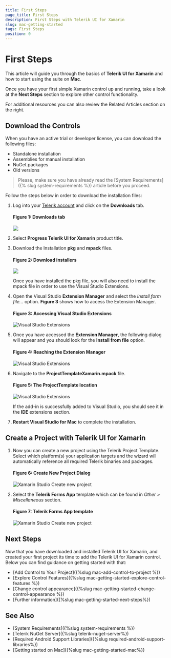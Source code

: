 ```yaml
---
title: First Steps
page_title: First Steps
description: First Steps with Telerik UI for Xamarin
slug: mac-getting-started
tags: First Steps
position: 0
---
```


# First Steps

This article will guide you through the basics of __Telerik UI for Xamarin__ and how to start using the suite on __Mac__.

Once you have your first simple Xamarin control up and running, take a look at the __Next Steps__ section to explore other control functionality.

For additional resources you can also review the Related Articles section on the right.

## Download the Controls

When you have an active trial or developer license, you can download the following files:

* Standalone installation
* Assemblies for manual installation
* NuGet packages
* Old versions

>Please, make sure you have already read the [System Requirements]({% slug system-requirements %}) article before you proceed.

Follow the steps below in order to download the installation files:

1. Log into your [Telerik account](https://www.telerik.com/account/) and click on the __Downloads__ tab.

	#### __Figure 1: Downloads tab__
	![](images/download_product_files_1.png)

2. Select __Progress Telerik UI for Xamarin__ product title.

3. Download the Installation __pkg__ and __mpack__ files.

	#### __Figure 2: Download installers__
	![](images/download_product_files_2.png)
	
	Once you have installed the pkg file, you will also need to install the mpack file in order to use the Visual Studio Extensions. 
4. Open the Visual Studio **Extension Manager** and select the *Install form file...* option. __Figure 3__ shows how to access the Extension Manager.

	#### __Figure 3: Accessing Visual Studio Extensions__
	![Visual Studio Extensions](images/VisualStudioExtensions.png)

5. Once you have accessed the **Extension Manager**, the following dialog will appear and you should look for the **Install from file** option.

	#### __Figure 4: Reaching the Extension Manager__
	![Visual Studio Extensions](images/ExtensionManager.png)

6. Navigate to the **ProjectTemplateXamarin.mpack** file. 

	#### __Figure 5: The ProjectTemplate location__
	![Visual Studio Extensions](images/InstallExtensionPackage.png)

	If the add-in is successfully added to Visual Studio, you should see it in the **IDE** extensions section.

7. **Restart Visual Studio for Mac** to complete the installation.

## Create a Project with Telerik UI for Xamarin

1. Now you can create a new project using the Telerik Project Template. Select which platform(s) your application targets and the wizard will automatically reference all required Telerik binaries and packages.

	#### __Figure 6: Create New Project Dialog__
	![Xamarin Studio Create new project](images/CreateNewProject.png)

2. Select the **Telerik Forms App** template which can be found in *Other > Miscellaneous* section.

	#### __Figure 7: Telerik Forms App template__
	![Xamarin Studio Create new project](images/ChooseTemplate.png)

## Next Steps

Now that you have downloaded and installed Telerik UI for Xamarin, and created your first project its time to add the Telerik UI for Xamarin control. Below you can find guidance on getting started with that:

- [Add Control to Your Project]({%slug mac-add-control-to-project %})
- [Explore Control Features]({%slug mac-getting-started-explore-control-features %})
- [Change control appearance]({%slug mac-getting-started-change-control-appearance %})
- [Further information]({%slug mac-getting-started-next-steps%})

## See Also

- [System Requirements]({%slug system-requirements %})
- [Telerik NuGet Server]({%slug telerik-nuget-server%})
- [Required Android Support Libraries]({%slug required-android-support-libraries%})
- [Getting started on Mac]({%slug mac-getting-started-mac%})